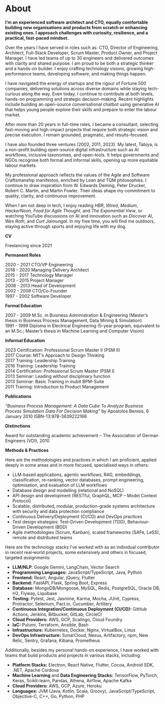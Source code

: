 # About

**I’m an experienced software architect and CTO, equally comfortable building new organisations and products from scratch or enhancing existing ones. I approach challenges with curiosity, resilience, and a practical, fast-paced mindset.**

Over the years I have served in roles such as: CTO, Director of Engineering, Architect, Full-Stack Developer, Scrum Master, Product Owner, and Project Manager. I have led teams of up to 30 engineers and delivered outcomes with clarity and shared purpose. I am proud to be both a strategic thinker and a hands-on builder. I enjoy crafting technology visions, growing high-performance teams, developing software, and making things happen.

I have navigated the energy of startups and the rigour of Fortune 500 companies, delivering solutions across diverse domains while staying tech-curious along the way. Even today, I continue to contribute at both levels, hands-on programming and strategic decision-making. Recent highlights include building an open-source conversational chatbot using generative AI that helps young people explore their skills and prepare to enter the labour market.

After more than 20 years in full-time roles, I became a consultant, selecting fast-moving and high-impact projects that require both strategic vision and precise execution. I remain grounded, pragmatic, and results-focused.

I have also founded three ventures (2002, 2011, 2023). My latest, Tabiya, is a non-profit building open-source digital infrastructure such as AI workflows, inclusive taxonomies, and open-tools. It helps governments and NGOs recognise both formal and informal skills, opening up more equitable labour markets.

My professional approach reflects the values of the Agile and Software Craftsmanship manifestos, enriched by Lean and TQM philosophies. I continue to draw inspiration from W. Edwards Deming, Peter Drucker, Robert C. Martin, and Martin Fowler. Their ideas shape my commitment to quality, clarity, and continuous improvement.

When I am not deep in tech, I enjoy reading *HBR*, *Wired*, *Medium*, *HackerNoon*, *Food for Agile Thought*, and *The Exponential View*, or watching YouTube discussions on AI and innovation such as *Discover AI*, *Wes Roth*, and *Curt Jaimungal*. In my free time, you will find me outdoors, staying active through sports and enjoying life with my dog.

**CV**

Freelancing since 2021

**Permanent Roles**

2020 - 2021 CTO/VP Engineering <br>
2018 - 2020 Managing Delivery Architect <br>
2015 - 2017 Technology Manager <br>
2013 - 2015 Project Manager <br>
2008 - 2013 Head of Development <br>
2002 - 2008 CTO/Co-Founder <br>
1997 - 2002 Software Developer <br>

**Formal Education**

2007 - 2009 M.Sc. in Business Administration & Engineering (Master’s thesis in Business Process Management, Data Mining & Simulation) <br>
1991 - 1999 Diploma in Electrical Engineering (5-year program, equivalent to an M.Sc.; Master’s thesis in Machine Learning and Computer Vision) <br>

**Informal Education**

2023 Certification: Professional Scrum Master II (PSM II) <br>
2017 Course: MIT’s Approach to Design Thinking <br>
2017 Training: Leadership Training <br>
2016 Training: Leadership Training <br>
2014 Certification: Professional Scrum Master (PSM I) <br>
2013 Seminar: Leading without disciplinary function <br>
2013 Seminar: Basic Training in inubit BPM-Suite <br>
2011 Training: Introduction to Product Management <br>

**Publications**

*“Business Process Management: A Data Cube To Analyze Business Process Simulation Data For Decision Making”*
by Apostolos Benisis, 6 January 2010
ISBN-13:978-3639222166

**Distinctions**

Award for outstanding academic achievement – The Association of German Engineers (VDI), 2010

**Methods & Practices**

Here are the methodologies and practices in which I am proficient, applied deeply in some areas and in more focused, specialised ways in others:

* LLM-based applications, agentic workflows, RAG, embeddings, classification, re-ranking, vector databases, prompt engineering, optimisation, and evaluation of LLM workflows
* Database design and modelling (relational and NoSQL)
* API design and development (RESTful, GraphQL, MCP – Model Context Protocol)
* Scalable, distributed, modular, production-grade systems architecture with security and data protection compliance
* Continuous Delivery/Deployment (CI/CD) and DevOps practices
* Test design strategies: Test-Driven Development (TDD), Behaviour-Driven Development (BDD)
* Agile methodologies (Scrum, Kanban), scaled frameworks (SAFe, LeSS), remote and distributed teams

Here are the technology stacks I’ve worked with as an individual contributor in recent real‑world projects, some extensively and others in focused, targeted assignments:

* **LLM/NLP**: Google Gemini, LangChain, Vector Search
* **Programming Languages:** JavaScript/TypeScript, Java, Python
* **Frontend:** React, Angular, jQuery, Flutter
* **Backend:** FastAPI, Flask, Spring Boot, Express
* **Database:** MongoDB/Mongoose, MySQL, Redis, PostgreSQL, Oracle DB, H2, Flyway, Liquibase
* **Testing:** Pytest, Jest, Jasmine, Karma, Mocha, JUnit, Cypress, Protractor, Selenium, Pact.io, Cucumber, Artillery
* **Continuous Integration/Continuous Deployment (CI/CD):** GitHub Actions, Jenkins, Bitbucket, GitLab, CircleCI
* **Cloud Providers:** AWS, GCP, Scalingo, Cloud Foundry
* **IaC:** Pulumi, Terraform, Ansible, Bash
* **Infrastructure:** Kubernetes, Docker, Nginx, VirtualBox, Linux
* **DevOps Infrastructure:** SonarCloud, Nexus, Artifactory, npm, New Relic, Sentry, Grafana, Kibana, Prometheus

Additionally, besides my personal hands-on experience, I have worked with teams that build products and projects in various stacks, including:

* **Platform Stacks:** Electron, React Native, Flutter, Cocoa, Android SDK, .NET, Apache Cordova
* **Machine Learning** and **Data Engineering Stacks:** TensorFlow, PyTorch, Keras, Scikit-learn, Pandas, Athena, Airflow, Apache Kafka
* **Cloud Providers:** AWS, GCP, Azure, Heroku
* **Languages:** JVM (Java, Kotlin, Scala, Groovy), JavaScript/TypeScript, Objective-C, C++, Go, Python, PHP
